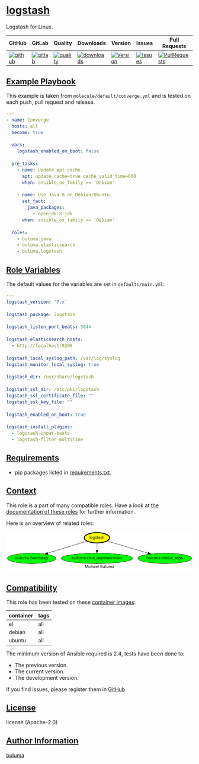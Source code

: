 # [logstash](#logstash)

Logstash for Linux.

|GitHub|GitLab|Quality|Downloads|Version|Issues|Pull Requests|
|------|------|-------|---------|-------|------|-------------|
|[![github](https://github.com/buluma/ansible-role-logstash/workflows/Ansible%20Molecule/badge.svg)](https://github.com/buluma/ansible-role-logstash/actions)|[![gitlab](https://gitlab.com/buluma/ansible-role-logstash/badges/master/pipeline.svg)](https://gitlab.com/buluma/ansible-role-logstash)|[![quality](https://img.shields.io/ansible/quality/54974)](https://galaxy.ansible.com/buluma/logstash)|[![downloads](https://img.shields.io/ansible/role/d/54974)](https://galaxy.ansible.com/buluma/logstash)|[![Version](https://img.shields.io/github/release/buluma/ansible-role-logstash.svg)](https://github.com/buluma/ansible-role-logstash/releases/)|[![Issues](https://img.shields.io/github/issues/buluma/ansible-role-logstash.svg)](https://github.com/buluma/ansible-role-logstash/issues/)|[![PullRequests](https://img.shields.io/github/issues-pr-closed-raw/buluma/ansible-role-logstash.svg)](https://github.com/buluma/ansible-role-logstash/pulls/)|

## [Example Playbook](#example-playbook)

This example is taken from `molecule/default/converge.yml` and is tested on each push, pull request and release.
```yaml
---
- name: Converge
  hosts: all
  become: true

  vars:
    logstash_enabled_on_boot: false

  pre_tasks:
    - name: Update apt cache.
      apt: update_cache=true cache_valid_time=600
      when: ansible_os_family == 'Debian'

    - name: Use Java 8 on Debian/Ubuntu.
      set_fact:
        java_packages:
          - openjdk-8-jdk
      when: ansible_os_family == 'Debian'

  roles:
    - buluma.java
    - buluma.elasticsearch
    - buluma.logstash
```


## [Role Variables](#role-variables)

The default values for the variables are set in `defaults/main.yml`:
```yaml
---
logstash_version: '7.x'

logstash_package: logstash

logstash_listen_port_beats: 5044

logstash_elasticsearch_hosts:
  - http://localhost:9200

logstash_local_syslog_path: /var/log/syslog
logstash_monitor_local_syslog: true

logstash_dir: /usr/share/logstash

logstash_ssl_dir: /etc/pki/logstash
logstash_ssl_certificate_file: ""
logstash_ssl_key_file: ""

logstash_enabled_on_boot: true

logstash_install_plugins:
  - logstash-input-beats
  - logstash-filter-multiline
```

## [Requirements](#requirements)

- pip packages listed in [requirements.txt](https://github.com/buluma/ansible-role-logstash/blob/main/requirements.txt).


## [Context](#context)

This role is a part of many compatible roles. Have a look at [the documentation of these roles](https://buluma.co.ke/) for further information.

Here is an overview of related roles:

![dependencies](https://raw.githubusercontent.com/buluma/ansible-role-logstash/png/requirements.png "Dependencies")

## [Compatibility](#compatibility)

This role has been tested on these [container images](https://hub.docker.com/u/buluma):

|container|tags|
|---------|----|
|el|all|
|debian|all|
|ubuntu|all|

The minimum version of Ansible required is 2.4, tests have been done to:

- The previous version.
- The current version.
- The development version.



If you find issues, please register them in [GitHub](https://github.com/buluma/ansible-role-logstash/issues)

## [License](#license)

license (Apache-2.0)

## [Author Information](#author-information)

[buluma](https://buluma.github.io/)
